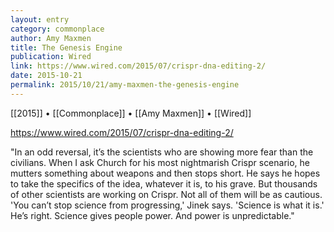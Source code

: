 ```yaml
---
layout: entry
category: commonplace
author: Amy Maxmen
title: The Genesis Engine
publication: Wired
link: https://www.wired.com/2015/07/crispr-dna-editing-2/
date: 2015-10-21
permalink: 2015/10/21/amy-maxmen-the-genesis-engine
---
```


[[2015]] • [[Commonplace]] • [[Amy Maxmen]] • [[Wired]]

https://www.wired.com/2015/07/crispr-dna-editing-2/

"In an odd reversal, it’s the scientists who are showing more fear than the civilians. When I ask Church for his most nightmarish Crispr scenario, he mutters something about weapons and then stops short. He says he hopes to take the specifics of the idea, whatever it is, to his grave. But thousands of other scientists are working on Crispr. Not all of them will be as cautious. 'You can’t stop science from progressing,' Jinek says. 'Science is what it is.' He’s right. Science gives people power. And power is unpredictable."
